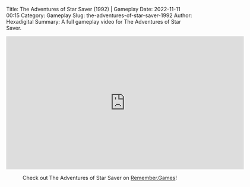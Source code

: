 Title: The Adventures of Star Saver (1992) | Gameplay
Date: 2022-11-11 00:15
Category: Gameplay
Slug: the-adventures-of-star-saver-1992
Author: Hexadigital
Summary: A full gameplay video for The Adventures of Star Saver.

<center><iframe src="https://www.youtube.com/embed/pjk4yAq4n-8?feature=oembed" allow="accelerometer; autoplay; encrypted-media; gyroscope; picture-in-picture" width="640" height="360" frameborder="0"></iframe>

Check out The Adventures of Star Saver on [Remember.Games](https://remember.games/game/6986/the-adventures-of-star-saver/)!</center>

